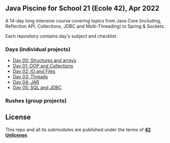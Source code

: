 
## Java Piscine for School 21 (Ecole 42), Apr 2022

A 14-day long intensive course covering topics from Java Core (including, Reflection API, Collections, JDBC and Multi-Threading) to Spring & Sockets.

Each repository contains day's subject and checklist.

### Days (individual projects)
* [Day 00: Structures and arrays](https://github.com/evgeniya-burlachenko/java_piscine/tree/master/Day00)
* [Day 01: OOP and Collections](https://github.com/evgeniya-burlachenko/java_piscine/tree/master/Day01)
* [Day 02: IO and Files](https://github.com/evgeniya-burlachenko/java_piscine/tree/master/Day02)
* [Day 03: Threads](https://github.com/evgeniya-burlachenko/java_piscine/tree/master/Day03)
* [Day 04: JAR](https://github.com/evgeniya-burlachenko/java_piscine/tree/master/Day04)
* [Day 05: SQL and JDBC](https://github.com/evgeniya-burlachenko/Day05)
<!-- * [Day 06: JUnit and Mockito](https://github.com/evgeniya-burlachenko/java_day06)
* [Day 07: Reflection](https://github.com/evgeniya-burlachenko/java_day07)
* [Day 08: Spring](https://github.com/evgeniya-burlachenko/java_day08)
* [Day 09: Sockets](https://github.com/evgeniya-burlachenko/java_day09) -->
### Rushes (group projects)
<!-- * [Rush 00: Console Game and Maven](https://github.com/evgeniya-burlachenko/java_rush00)
* [Rush 01: Java FX and Sockets](https://github.com/evgeniya-burlachenko/java_rush01) -->


## License
This repo and all its submodules are published under the terms of **[42 Unlicense](https://github.com/gcamerli/42unlicense)**.
